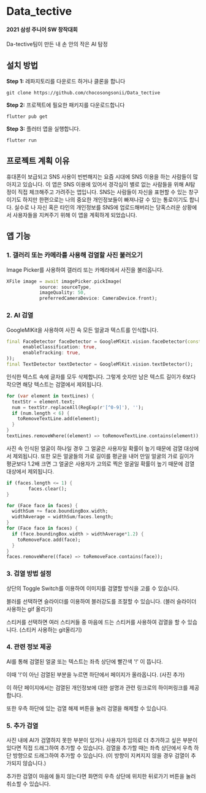 # Data_tective

#### 2021 삼성 주니어 SW 창작대회
Da-tective팀이 만든 내 손 안의 작은 AI 탐정

## 설치 방법

**Step 1:** 레파지토리를 다운로드 하거나 클론을 합니다

```
git clone https://github.com/chocosongsonii/Data_tective
```

**Step 2:** 프로젝트에 필요한 패키지를 다운로드합니다

```
flutter pub get
```

**Step 3:** 플러터 앱을 실행합니다.

```
flutter run
```

## 프로젝트 계획 이유

휴대폰이 보급되고 SNS 사용이 빈번해지는 요즘 시대에 SNS 이용을 하는 사람들이 많아지고 있습니다.
이 앱은 SNS 이용에 있어서 경각심이 별로 없는 사람들을 위해 AI탐정이 직접 체크해주고 가려주는 앱입니다.
SNS는 사람들이 자신을 표현할 수 있는 창구이기도 하지만 한편으로는 나의 중요한 개인정보들이 빠져나갈 수 있는 통로이기도 합니다.
실수로 나 자신 혹은 타인의 개인정보를 SNS에 업로드해버리는 당혹스러운 상황에서 사용자들을 지켜주기 위해 이 앱을 계획하게 되었습니다.

## 앱 기능

### 1. 갤러리 또는 카메라를 사용해 검열할 사진 불러오기

Image Picker를 사용하여 갤러리 또는 카메라에서 사진을 불러옵니다.

``` Dart
XFile image = await imagePicker.pickImage(
            source: sourceType,
            imageQuality: 50,
            preferredCameraDevice: CameraDevice.front);
```

### 2. AI 검열

GoogleMlKit을 사용하여 사진 속 모든 얼굴과 텍스트를 인식합니다.

``` Dart
final FaceDetector faceDetector = GoogleMlKit.vision.faceDetector(const FaceDetectorOptions(
      enableClassification: true,
      enableTracking: true,
));
final TextDetector textDetector = GoogleMlKit.vision.textDetector();
```

인식한 텍스트 속에 글자를 모두 삭제합니다.
그렇게 숫자만 남은 텍스트 길이가 6보다 작으면 해당 텍스트는 검열에서 제외됩니다.

``` Dart
for (var element in textLines) {
  textStr = element.text;
  num = textStr.replaceAll(RegExp(r'[^0-9]'), '');
  if (num.length < 6) {
    toRemoveTextLine.add(element);
  }
}
textLines.removeWhere((element) => toRemoveTextLine.contains(element));
```
사진 속 인식된 얼굴이 하나일 경우 그 얼굴은 사용자일 확률이 높기 때문에 검열 대상에서 제외됩니다.
또한 모든 얼굴들의 가로 길이를 평균을 내어 만일 얼굴의 가로 길이가 평균보다 1.2배 크면 그 얼굴은 사용자가 고의로 찍은 얼굴일 확률이 높기 때문에 검열 대상에서 제외됩니다.

``` Dart
if (faces.length <= 1) {
        faces.clear();
}

for (Face face in faces) {
  widthSum += face.boundingBox.width;
  widthAverage = widthSum/faces.length;
}
for (Face face in faces) {
  if (face.boundingBox.width > widthAverage*1.2) {
    toRemoveFace.add(face);
  }
}
faces.removeWhere((face) => toRemoveFace.contains(face));
```

### 3. 검열 방법 설정

상단의 Toggle Switch를 이용하여 이미지를 검열할 방식을 고를 수 있습니다.

블러를 선택하면 슬라이더를 이용하여 블러강도를 조절할 수 있습니다.
(블러 슬라이더 사용하는 gif 올리기)

스티커를 선택하면 여러 스티커들 중 마음에 드는 스티커를 사용하여 검열을 할 수 있습니다.
(스티커 사용하는 git올리기)

### 4. 관련 정보 제공

AI를 통해 검열된 얼굴 또는 텍스트는 좌측 상단에 빨간색 '!' 이 뜹니다.

이때 '!'이 아닌 검열된 부분을 누르면 하단에서 페이지가 올라옵니다.
(사진 추가)

이 하단 페이지에서는 검열된 개인정보에 대한 설명과 관련 링크로의 하이퍼링크를 제공합니다.

또한 우측 하단에 있는 검열 해제 버튼을 눌러 검열을 해제할 수 있습니다.

### 5. 추가 검열

사진 내에 AI가 검열하지 못한 부분이 있거나 사용자가 임의로 더 추가하고 싶은 부분이 있다면 직접 드래그하여 추가할 수 있습니다.
검열을 추가할 때는 좌측 상단에서 우측 하단 방향으로 드래그하여 추가할 수 있습니다.
(이 방향이 지켜지지 않을 경우 검열이 추가되지 않습니다.)

추가한 검열이 마음에 들지 않는다면 화면의 우측 상단에 위치한 뒤로가기 버튼을 눌러 취소할 수 있습니다.
